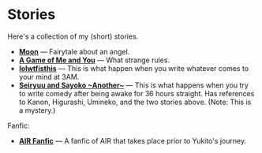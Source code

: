 ﻿# Stories

Here's a collection of my (short) stories.

- [**Moon**](Moon.md) ― Fairytale about an angel.
- [**A Game of Me and You**](A%20Game%20of%20Me%20and%20You.md) ― What strange rules.
- [**lolwtfisthis**](lolwtfisthis.md) ― This is what happen when you write
  whatever comes to your mind at 3AM.
- [**Seiryuu and Sayoko ~Another~**](Seiryuu%20and%20Sayoko%20~Another~.md) ― This is
  what happens when you try to write comedy after being awake for 36 hours
  straight. Has references to Kanon, Higurashi, Umineko, and the two stories
  above. (Note: This is a mystery.)

Fanfic:

- [**AIR Fanfic**](AIR%20Fanfic.md) ― A fanfic of AIR that takes place prior to
  Yukito's journey.

